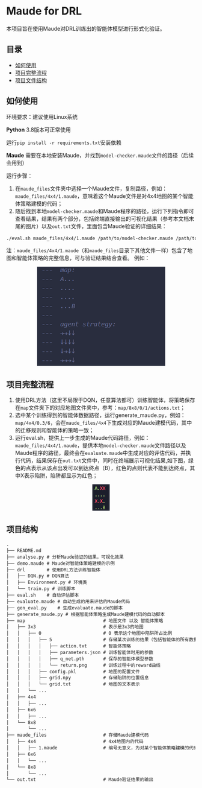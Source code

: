 # Maude for DRL

本项目旨在使用Maude对DRL训练出的智能体模型进行形式化验证。
## 目录

- [如何使用](#如何使用)
- [项目完整流程](#项目完整流程)
- [项目文件结构](#项目结构)

## 如何使用

环境要求：建议使用Linux系统

**Python** 3.8版本可正常使用

运行`pip install -r requirements.txt`安装依赖

**Maude**  需要在本地安装Maude，并找到`model-checker.maude`文件的路径（后续会用到）

运行步骤：

1. 在`maude_files`文件夹中选择一个Maude文件，复制路径，例如：`maude_files/4x4/1.maude`，意味着这个Maude文件是对4x4地图的某个智能体策略建模的代码；
2. 随后找到本地`model-checker.maude`和Maude程序的路径，运行下列指令即可查看结果，结果有两个部分，包括终端直接输出的可视化结果（参考本文档末尾的图片）以及`out.txt`文件，里面包含Maude验证的详细结果：
```bash
./eval.sh maude_files/4x4/1.maude /path/to/model-checker.maude /path/to/maude
```

注：`maude_files/4x4/1.maude`（和`maude_files`目录下其他文件一样）包含了地图和智能体策略的完整信息，可与验证结果结合查看。
例如：

<div align="center">
<img src="assets/README/image-1.png">
</div>

## 项目完整流程

1. 使用DRL方法（这里不局限于DQN，任意算法都可）训练智能体，将策略保存在`map`文件夹下的对应地图文件夹中，参考：`map/8x8/0/1/actions.txt`；
2. 选中某个训练得到的智能体数据路径，运行generate_maude.py，例如：`map/4x4/0.3/6`，会在`maude_files/4x4`下生成对应的Maude建模代码，其中的迁移规则和智能体的策略一致；
3. 运行eval.sh，提供上一步生成的Maude代码路径，例如：`maude_files/4x4/1.maude`，提供本地`model-checker.maude`文件路径以及Maude程序的路径，最终会在`evaluate.maude`中生成对应的评估代码，并执行代码，结果保存在`out.txt`文件中，同时在终端展示可视化结果,如下图，绿色的点表示从该点出发可以到达终点（B），红色的点则代表不能到达终点，其中X表示陷阱，陷阱都显示为红色；

<div align="center">
<img src="assets/README/image.png">
</div>

## 项目结构

```txt
.
├── README.md
├── analyse.py # 分析Maude验证的结果，可视化效果
├── demo.maude # Maude对智能体策略建模的示例
├── drl        # 使用DRL方法训练智能体
│   ├── DQN.py # DQN算法
│   ├── Environment.py # 环境类
│   └── train.py # 训练脚本
├── eval.sh    # 自动评估脚本
├── evaluate.maude # 自动生成的用来评估的Maude代码
├── gen_eval.py    # 生成evaluate.maude的脚本
├── generate_maude.py # 根据智能体策略生成Maude建模代码的自动脚本
├── map                             # 地图文件 以及 智能体策略
│   ├── 3x3                         # 表示是3x3的地图
│   │   ├── 0                       # 0 表示这个地图中陷阱所占比例
│   │   │   ├── 5                   # 存储某次训练的结果（包括智能体的所有数据，策略等）
│   │   │   │   ├── action.txt      # 智能体策略
│   │   │   │   ├── parameters.json # 训练智能体时用的参数
│   │   │   │   ├── q_net.pth       # 保存的智能体模型参数
│   │   │   │   └── return.png      # 训练过程中的reward曲线
│   │   │   ├── config.pkl          # 地图的配置文件
│   │   │   ├── grid.npy            # 存储陷阱的位置信息
│   │   │   └── grid.txt            # 地图的文本表示
│   │   └── ...
│   ├── 4x4
│   │   ├── ...
│   ├── 6x6
│   │   ├── ...
│   └── 8x8
│       └── ...
├── maude_files                     # 存储Maude建模代码
│   ├── 4x4                         # 4x4地图内的代码
│   │   ├── 1.maude                 # 编号无意义，为对某个智能体策略建模的代码
│   ├── 6x6
│   │   └── ...
│   └── 8x8
│       └── ...
└── out.txt                         # Maude验证结果的输出
```